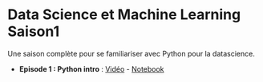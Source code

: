 # Data Science et Machine Learning Saison1

Une saison complète pour se familiariser avec Python pour la datascience.

- **Episode 1 : Python intro** : [Vidéo](https://www.youtube.com/edit?o=U&video_id=wVQg7-LBAg4) - [Notebook](https://github.com/thebenimou/Data-Science-et-Machine-Learning-Saison1/blob/master/Data%20Science%20et%20Machine%20Learning%20-%20S01E01%20-%20Python%20Intro.ipynb)

